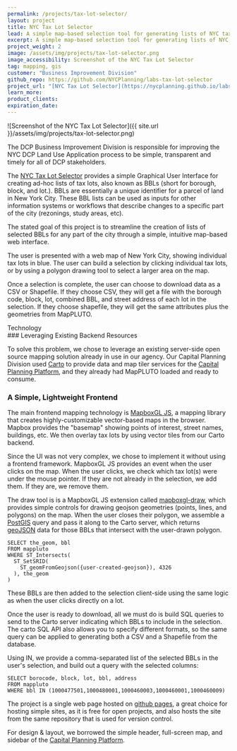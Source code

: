 ```yaml
---
permalink: /projects/tax-lot-selector/
layout: project
title: NYC Tax Lot Selector
lead: A simple map-based selection tool for generating lists of NYC tax lots
excerpt: A simple map-based selection tool for generating lists of NYC tax lots
project_weight: 2
image: /assets/img/projects/tax-lot-selector.png
image_accessibility: Screenshot of the NYC Tax Lot Selector
tag: mapping, gis
customer: "Business Improvement Division"
github_repo: https://github.com/NYCPlanning/labs-tax-lot-selector
project_url: "[NYC Tax Lot Selector](https://nycplanning.github.io/labs-tax-lot-selector/)"
learn_more:
product_clients:
expiration_date:
---
```


![Screenshot of the NYC Tax Lot Selector]({{ site.url }}/assets/img/projects/tax-lot-selector.png)

The DCP Business Improvement Division is responsible for improving the NYC DCP Land Use Application process to be simple, transparent and timely for all of DCP stakeholders.  

The [NYC Tax Lot Selector](https://nycplanning.github.io/labs-tax-lot-selector/) provides a simple Graphical User Interface for creating ad-hoc lists of tax lots, also known as BBLs (short for borough, block, and lot.). BBLs are essentially a unique identifier for a parcel of land in New York City.  These BBL lists can be used as inputs for other information systems or workflows that describe changes to a specific part of the city (rezonings, study areas, etc).

The stated goal of this project is to streamline the creation of lists of selected BBLs for any part of the city through a simple, intuitive map-based web interface.  

The user is presented with a web map of New York City, showing individual tax lots in blue.  The user can build a selection by clicking individual tax lots, or by using a polygon drawing tool to select a larger area on the map.

Once a selection is complete, the user can choose to download data as a CSV or Shapefile.  If they choose CSV, they will get a file with the borough code, block, lot, combined BBL, and street address of each lot in the selection.  If they choose shapefile, they will get the same attributes plus the geometries from MapPLUTO.

<div class="small-caps">Technology</div>
### Leveraging Existing Backend Resources

To solve this problem, we chose to leverage an existing server-side open source mapping solution already in use in our agency.  Our Capital Planning Division used [Carto](https://carto.com) to provide data and map tiler services for the [Capital Planning Platform](https://capitalplanning.nyc.gov), and they already had MapPLUTO loaded and ready to consume.  

### A Simple, Lightweight Frontend
The main frontend mapping technology is [MapboxGL JS](https://www.mapbox.com/mapbox-gl-js/api/), a mapping library that creates highly-customizable vector-based maps in the browser.  Mapbox provides the "basemap" showing points of interest, street names, buildings, etc. We then overlay tax lots by using vector tiles from our Carto backend.

Since the UI was not very complex, we chose to implement it without using a frontend framework.  MapboxGL JS provides an event when the user clicks on the map.  When the user clicks, we check which tax lot(s) were under the mouse pointer.  If they are not already in the selection, we add them.  If they are, we remove them.

The draw tool is is a MapboxGL JS extension called [mapboxgl-draw](https://github.com/mapbox/mapbox-gl-draw), which provides simple controls for drawing geojson geometries (points, lines, and polygons) on the map.  When the user closes their polygon, we assemble a [PostGIS](http://postgis.net/) query and pass it along to the Carto server, which returns [geoJSON](https://en.wikipedia.org/wiki/GeoJSON) data for those BBLs that intersect with the user-drawn polygon.  

```
SELECT the_geom, bbl
FROM mappluto    
WHERE ST_Intersects(
  ST_SetSRID(        
    ST_geomFromGeojson({user-created-geojson}), 4326
  ), the_geom    
)  
```

These BBLs are then added to the selection client-side using the same logic as when the user clicks directly on a lot.

Once the user is ready to download, all we must do is build SQL queries to send to the Carto server indicating which BBLs to include in the selection. The carto SQL API also allows you to specify different formats, so the same query can be applied to generating both a CSV and a Shapefile from the database.

Using IN, we provide a comma-separated list of the selected BBLs in the user's selection, and build out a query with the selected columns:
```
SELECT borocode, block, lot, bbl, address
FROM mappluto
WHERE bbl IN (1000477501,1000480001,1000460003,1000460001,1000460009)
```

The project is a single web page hosted on [github pages](https://pages.github.com/), a great choice for hosting simple sites, as it is free for open projects, and also hosts the site from the same repository that is used for version control.  

For design & layout, we borrowed the simple header, full-screen map, and sidebar of the [Capital Planning Platform](https://capitalplanning.nyc.gov).
